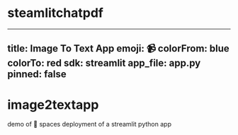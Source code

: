# steamlitchatpdf

---
title: Image To Text App
emoji: 📹
colorFrom: blue
colorTo: red
sdk: streamlit
app_file: app.py
pinned: false
---

# image2textapp
demo of 🤗 spaces deployment of a streamlit python app